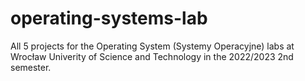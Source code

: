 # operating-systems-lab
All 5 projects for the Operating System (Systemy Operacyjne) labs at Wrocław Univerity of Science and Technology in the 2022/2023 2nd semester.
